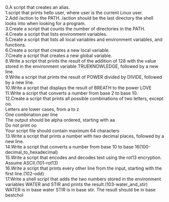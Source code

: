 0.A script that creates an alias.<br />
1.script that prints hello user, where user is the current Linux user.<br />
2.Add /action to the PATH. /action should be the last directory the shell looks into when looking for a program.<br />
3.Create a script that counts the number of directories in the PATH.<br />
4.Create a script that lists environment variables.<br />
5.Create a script that lists all local variables and environment variables, and functions.<br />
6.Create a script that creates a new local variable.<br />
7.Create a script that creates a new global variable.<br />
8.Write a script that prints the result of the addition of 128 with the value stored in the environment variable TRUEKNOWLEDGE, followed by a new line.<br />
9.Write a script that prints the result of POWER divided by DIVIDE, followed by a new line.<br />
10.Write a script that displays the result of BREATH to the power LOVE<br />
11.Write a script that converts a number from base 2 to base 10.<br />
12.Create a script that prints all possible combinations of two letters, except oo.<br />
Letters are lower cases, from a to z<br />
One combination per line<br />
The output should be alpha ordered, starting with aa<br />
Do not print oo<br />
Your script file should contain maximum 64 characters<br />
13.Write a script that prints a number with two decimal places, followed by a new line.<br />
14.Write a script that converts a number from base 10 to base 16(100-decimal_to_hexadecimal)<br />
15.Write a script that encodes and decodes text using the rot13 encryption. Assume ASCII.(101-rot13)<br />
16.Write a script that prints every other line from the input, starting with the first line.(102-odd)<br />
17.Write a shell script that adds the two numbers stored in the environment variables WATER and STIR and prints the result.(103-water_and_stir)<br />
WATER is in base water
STIR is in base stir.
The result should be in base bestchol



